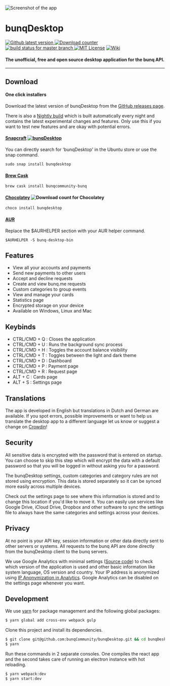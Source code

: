 ![Screenshot of the app](https://i.gyazo.com/b33c7e40e431814be4bd0d901fca0bc2.gif)


# bunqDesktop 
[![Github latest version](https://img.shields.io/github/release/bunqcommunity/bunqdesktop.svg) ](https://github.com/bunqCommunity/bunqDesktop/releases/latest)
[![Download counter](https://img.shields.io/github/downloads/bunqCommunity/bunqDesktop/total.svg) ](https://github.com/bunqCommunity/bunqDesktop/releases)
[![build status for master branch](https://api.travis-ci.org/bunqCommunity/bunqDesktop.svg?branch=master) ](https://travis-ci.org/bunqCommunity/bunqDesktop)
[![MIT License](https://img.shields.io/npm/l/all-contributors-cli.svg?style=flat-square)](https://github.com/bunqCommunity/bunqDesktop/blob/master/LICENSE) 
[![Wiki](https://img.shields.io/badge/wiki-guides-orange.svg)](https://wiki.bunqdesk.top/)

#### The unofficial, free and open source desktop application for the bunq API. 

___

## Download 

#### One click installers 
Download the latest version of bunqDesktop from the [GitHub releases page](https://github.com/bunqCommunity/bunqDesktop/releases/latest).

There is also a [Nightly build](https://github.com/bunqCommunity/bunqDesktop/releases/snapshot) which is built automatically every night and contains the latest experimental changes and features. Only use this if you want to test new features and are okay with potential errors.

#### [Snapcraft](https://snapcraft.io/bunqdesktop) [![bunqDesktop](https://snapcraft.io/bunqdesktop/badge.svg)](https://snapcraft.io/bunqdesktop)

You can directly search for 'bunqDesktop' in the Ubuntu store or use  the snap command.

`sudo snap install bunqdesktop`

#### [Brew Cask](https://caskroom.github.io/)

`brew cask install bunqcommunity-bunq`

#### [Chocolatey](https://chocolatey.org/packages/bunqdesktop) ![Download count for Chocolatey](https://img.shields.io/chocolatey/dt/bunqdesktop.svg)

`choco install bunqdesktop`

#### [AUR](https://aur.archlinux.org/packages/bunq-desktop-bin/)
Replace the $AURHELPER section with your AUR helper command.

`$AURHELPER -S bunq-desktop-bin`

## Features
- View all your accounts and payments
- Send new payments to other users
- Accept and decline requests
- Create and view bunq.me requests
- Custom categories to group events
- View and manage your cards
- Statistics page
- Encrypted storage on your device
- Available on Windows, Linux and Mac

## Keybinds
 - CTRL/CMD + Q : Closes the application
 - CTRL/CMD + U : Runs the background sync process
 - CTRL/CMD + H : Toggles the account balance visibility
 - CTRL/CMD + T : Toggles between the light and dark theme
 - CTRL/CMD + D : Dashboard
 - CTRL/CMD + P : Payment page
 - CTRL/CMD + R : Request page
 - ALT + C      : Cards page
 - ALT + S      : Settings page

## Translations
The app is developed in English but translations in Dutch and German are available. 
If you spot errors, possible improvements or want to help us translate the desktop app to a different language let us know or suggest a change on [Crowdin](https://crowdin.com/project/bunqdesktop)!

## Security
All sensitive data is encrypted with the password that is entered on startup. You can choose to skip this step which will encrypt the data with a default password so that you will be logged in without asking you for a password. 

The bunqDesktop settings, custom categories and category rules are not stored using encryption. This data is stored separately so it can be synced more easily across multiple devices.

Check out the settings page to see where this information is stored and to change this location if you'd like to move it. You can easily use services like Google Drive, iCloud Drive, Dropbox and other software to sync the settings file to always have the same categories and settings across your devices.

## Privacy
At no point is your API key, session information or other data directly sent to other servers or systems. All requests to the bunq API are done directly from the bunqDesktop client to the bunq servers.

We use Google Analytics with minimal settings ([Source code](./src/react/Functions/Analytics.js)) to check 
which version of the application is used and other basic information like system language, OS version and country. 
Your IP address is anonymized using [IP Anonymization in Analytics](https://support.google.com/analytics/answer/2763052?hl=en).
Google Analytics can be disabled on the settings page whenever you want.

## Development
We use [yarn](https://yarnpkg.com/en/) for package management and the following global packages:
```bash
$ yarn global add cross-env webpack gulp
```
Clone this project and install its dependencies.
```bash
$ git clone git@github.com:bunqCommunity/bunqDesktop.git && cd bunqDesktop
$ yarn 
```
Run these commands in 2 separate consoles. One compiles the react app and the second takes care of 
running an electron instance with hot reloading.
```bash
$ yarn webpack:dev
$ yarn start:dev 
```